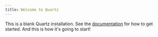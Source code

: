```yaml
---
title: Welcome to Quartz
---
```


This is a blank Quartz installation.
	See the [documentation](https://quartz.jzhao.xyz) for how to get started. And this is how it's going to start!
